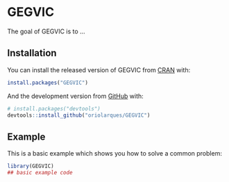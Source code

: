 
<!-- README.md is generated from README.Rmd. Please edit that file -->

# GEGVIC

<!-- badges: start -->
<!-- badges: end -->

The goal of GEGVIC is to …

## Installation

You can install the released version of GEGVIC from
[CRAN](https://CRAN.R-project.org) with:

``` r
install.packages("GEGVIC")
```

And the development version from [GitHub](https://github.com/) with:

``` r
# install.packages("devtools")
devtools::install_github("oriolarques/GEGVIC")
```

## Example

This is a basic example which shows you how to solve a common problem:

``` r
library(GEGVIC)
## basic example code
```
